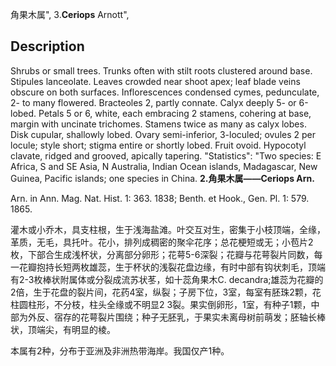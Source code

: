 角果木属",
3.**Ceriops** Arnott",

## Description
Shrubs or small trees. Trunks often with stilt roots clustered around base. Stipules lanceolate. Leaves crowded near shoot apex; leaf blade veins obscure on both surfaces. Inflorescences condensed cymes, pedunculate, 2- to many flowered. Bracteoles 2, partly connate. Calyx deeply 5- or 6-lobed. Petals 5 or 6, white, each embracing 2 stamens, cohering at base, margin with uncinate trichomes. Stamens twice as many as calyx lobes. Disk cupular, shallowly lobed. Ovary semi-inferior, 3-loculed; ovules 2 per locule; style short; stigma entire or shortly lobed. Fruit ovoid. Hypocotyl clavate, ridged and grooved, apically tapering.
  "Statistics": "Two species: E Africa, S and SE Asia, N Australia, Indian Ocean islands, Madagascar, New Guinea, Pacific islands; one species in China.
**2.角果木属——Ceriops Arn.**

Arn. in Ann. Mag. Nat. Hist. 1: 363. 1838; Benth. et Hook., Gen. Pl. 1: 579. 1865.

灌木或小乔木，具支柱根，生于浅海盐滩。叶交互对生，密集于小枝顶端，全缘，革质，无毛，具托叶。花小，排列成稠密的聚伞花序；总花梗短或无；小苞片2枚，下部合生成浅杯状，分离部分卵形；花萼5-6深裂；花瓣与花萼裂片同数，每一花瓣抱持长短两枚雄蕊，生于杯状的浅裂花盘边缘，有时中部有钩状刺毛，顶端有2-3枚棒状附属体或分裂成流苏状苳，如十蕊角果木C. decandra;雄蕊为花瓣的2倍，生于花盘的裂片间，花药4室，纵裂；子房下位，3室，每室有胚珠2颗，花柱圆柱形，不分枝，柱头全缘或不明显2 3裂。果实倒卵形，1室，有种子1颗，中部为外反、宿存的花萼裂片围绕；种子无胚乳，于果实未离母树前萌发；胚轴长棒状，顶端尖，有明显的棱。

本属有2种，分布于亚洲及非洲热带海岸。我国仅产1种。
